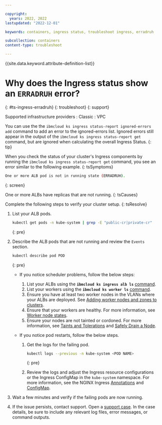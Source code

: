 ```yaml
---

copyright:
  years: 2022, 2022
lastupdated: "2022-12-01"

keywords: containers, ingress status, troubleshoot ingress, erradruh

subcollection: containers
content-type: troubleshoot

---
```


{{site.data.keyword.attribute-definition-list}}


# Why does the Ingress status show an `ERRADRUH` error?
{: #ts-ingress-erradruh}
{: troubleshoot}
{: support}

Supported infrastructure providers
:   Classic
:   VPC

You can use the the `ibmcloud ks ingress status-report ignored-errors add` command to add an error to the ignored-errors list. Ignored errors still appear in the output of the `ibmcloud ks ingress status-report get` command, but are ignored when calculating the overall Ingress Status.
{: tip}

When you check the status of your cluster's Ingress components by running the `ibmcloud ks ingress status-report get` command, you see an error similar to the following example.
{: tsSymptoms}

```sh
One or more ALB pod is not in running state (ERRADRUH).
```
{: screen}

One or more ALBs have replicas that are not running.
{: tsCauses}

Complete the following steps to verify your cluster setup.
{: tsResolve}

1. List your ALB pods.
    ```sh
    kubectl get pods -n kube-system | grep -E "public-cr|private-cr"
    ```
    {: pre}
    
1. Describe the ALB pods that are not running and review the `Events` section.
    ```sh
    kubectl describe pod POD
    ```
    {: pre}


    - If you notice scheduler problems, follow the below steps:
        1. List your ALBs using the **`ibmcloud ks ingress alb ls`** [command](/docs/containers?topic=containers-kubernetes-service-cli#cs_albs).
        1. List your workers using the **`ibmcloud ks worker ls`** [command](/docs/containers?topic=containers-kubernetes-service-cli#cs_workers).
        1. Ensure you have at least two worker nodes in the VLANs where your ALBs are deployed. See [Adding worker nodes and zones to clusters](/docs/containers?topic=containers-add_workers).
        1. Ensure that your workers are healthy. For more information, see [Worker node states](/docs/containers?topic=containers-worker-node-state-reference).
        1. Ensure your nodes are not tainted or cordoned. For more information, see [Taints and Tolerations](https://kubernetes.io/docs/concepts/scheduling-eviction/taint-and-toleration/) and [Safely Drain a Node](https://kubernetes.io/docs/tasks/administer-cluster/safely-drain-node/).
        
    - If you notice pod restarts, follow the below steps.
        1. Get the logs for the failing pod.
            ```sh
            kubectl logs --previous -n kube-system <POD NAME>
            ```
            {: pre}
            
        1. Review the logs and adjust the Ingress resource configurations or the Ingress ConfigMap in the `kube-system` namespace. For more information, see the NGINX Ingress [Annotations](https://kubernetes.github.io/ingress-nginx/user-guide/nginx-configuration/annotations/) and [ConfigMap](https://kubernetes.github.io/ingress-nginx/user-guide/nginx-configuration/configmap/).
        
1. Wait a few minutes and verify if the failing pods are now running.

1. If the issue persists, contact support. Open a [support case](/docs/get-support?topic=get-support-using-avatar). In the case details, be sure to include any relevant log files, error messages, or command outputs.

